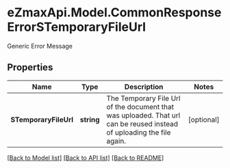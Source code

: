 # eZmaxApi.Model.CommonResponseErrorSTemporaryFileUrl
Generic Error Message

## Properties

Name | Type | Description | Notes
------------ | ------------- | ------------- | -------------
**STemporaryFileUrl** | **string** | The Temporary File Url of the document that was uploaded. That url can be reused instead of uploading the file again. | [optional] 

[[Back to Model list]](../README.md#documentation-for-models) [[Back to API list]](../README.md#documentation-for-api-endpoints) [[Back to README]](../README.md)


